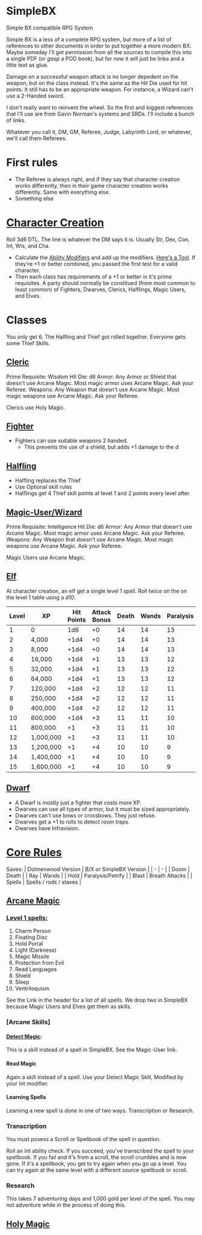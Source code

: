 # SimpleBX
Simple BX compatible RPG System

Simple BX is a less of a complete RPG system, but more of a list of references to other documents in order to put together a more modern BX.  Maybe someday I'll get permission from all the sources to compile this into a single PDF (or *gasp* a POD book), but for now it will just be links and a little text as glue.

Damage on a successful weapon attack is no longer depedent on the weapon, but on the class instead.  It's the same as the Hit Die used for hit points.  It still has to be an appropriate weapon.  For instance, a Wizard can't use a 2-Handed sword.

I don't really want to reinvent the wheel.  So the first and biggest references that I'll use are from Gavin Norman's systems and SRDs.  I'll include a bunch of links.

Whatever you call it, DM, GM, Referee, Judge, Labyrinth Lord, or whatever, we'll call them Referees.

# First rules
* The Referee is always right, and if they say that character creation works differently, then in their game character creation works differently.  Same with everything else.
* Something else

# [Character Creation]()
Roll 3d6 DTL.  The line is whatever the DM says it is.  Usually Str, Dex, Con, Int, Wis, and Cha.

* Calculate the [Ability Modifiers](https://www.dolmenwood.necroticgnome.com/rules/doku.php?id=ability_scores#ability_modifiers1) and add up the modifiers.  [Here's a Tool](https://bmfrosty.github.io/SimpleBX/).  If they're +1 or better combined, you passed the first test for a valid character.  
* Then each class has requirements of a +1 or better in it's prime requisites.  A party should normally be constitued (from most common to least common) of Fighters, Dwarves, Clerics, Halflings, Magic Users, and Elves. 

# Classes
You only get 6.  The Halfling and Thief got rolled together.  Everyone gets some Thief Skills.

## [Cleric](https://www.dolmenwood.necroticgnome.com/rules/doku.php?id=cleric)
Prime Requisite: Wisdom
Hit Die: d6
Armor: Any Armor or Shield that doesn't use Arcane Magic.  Most magic armor uses Arcane Magic.  Ask your Referee.
Weapons: Any Weapon that doesn't use Arcane Magic.  Most magic weapons use Arcane Magic.  Ask your Referee.

Clerics use Holy Magic.

## [Fighter](https://www.dolmenwood.necroticgnome.com/rules/doku.php?id=fighter)
* Fighters can use suitable weapons 2 handed.
    * This prevents the use of a shield, but adds +1 damage to the d

## [Halfling](https://www.dolmenwood.necroticgnome.com/rules/doku.php?id=thief)
 * Halfling replaces the Thief
 * Use Optional skill rules
 * Halflings get 4 Thief skill points at level 1 and 2 points every level after.
    
## [Magic-User/Wizard](https://www.dolmenwood.necroticgnome.com/rules/doku.php?id=magician)
Prime Requisite: Intelligence
Hit Die: d6
Armor: Any Armor that doesn't use Arcane Magic.  Most magic armor uses Arcane Magic.  Ask your Referee.
Weapons: Any Weapon that doesn't use Arcane Magic.  Most magic weapons use Arcane Magic.  Ask your Referee.

Magic Users use Arcane Magic.


## [Elf]()

At character creation, an elf get a single level 1 spell.  Roll twice on the on the level 1 table using a d10.

| Level | XP | Hit Points | Attack Bonus | Death | Wands | Paralysis | Breath | Spells |
| -     | -  | -          | -            | -     | -     | -         | -      | -      |
| 1 | 0| 1d6| +0| 14| 14| 13| 16| 14|
| 2| 4,000| +1d4| +0| 14| 14| 13| 16| 14|
| 3| 8,000| +1d4| +0| 14| 14| 13| 16| 14|
| 4| 16,000| +1d4| +1| 13| 13| 12| 15| 13|
| 5| 32,000| +1d4| +1| 13| 13| 12| 15| 13|
| 6| 64,000| +1d4| +1| 13| 13| 12| 15| 13|
| 7| 120,000| +1d4| +2| 12| 12| 11| 14| 12|
| 8| 250,000| +1d4| +2| 12| 12| 11| 14| 12|
| 9| 400,000| +1d4| +2| 12| 12| 11| 14| 12|
| 10| 600,000| +1d4| +3| 11| 11| 10| 13| 11|
| 11| 800,000| +1| +3| 11| 11| 10| 13| 11|
| 12| 1,000,000| +1| +3| 11| 11| 10| 13| 11|
| 13| 1,200,000| +1| +4| 10| 10| 9| 12| 10|
| 14| 1,400,000| +1| +4| 10| 10| 9| 12| 10|
| 15| 1,600,000| +1| +4| 10| 10| 9| 12| 10|

## [Dwarf]()
* A Dwarf is mostly just a fighter that costs more XP.
* Dwarves can use all types of armor, but it must be sized appropriately.
* Dwarves can't use bows or crossbows.  They just refuse.
* Dwarves get a +1 to rolls to detect room traps.
* Dwarves have Infravision.


# [Core Rules](https://www.dolmenwood.necroticgnome.com/rules/doku.php?id=core_rules)

Saves:
| Dolmenwood Version | B/X or SimpleBX Version |
| - | - |
| Doom | Death |
| Ray | Wands |
| Hold | Paralysis/Petrify |
| Blast | Breath Attacks |
| Spells | Spells / rods / staves |

## [Arcane Magic]()

### [Level 1 spells:](https://oldschoolessentials.necroticgnome.com/srd/index.php/Magic-User_Spells)

1. Charm Person
2. Floating Disc
3. Hold Portal
4. Light (Darkness)
5. Magic Missile
6. Protection from Evil
7. Read Languages
8. Shield
9. Sleep
10. Ventriloquism

See the Link in the header for a list of all spells.  We drop two in SimpleBX because Magic Users and Elves get them as skills.

### [Arcane Skills]

#### [Detect Magic](https://www.dolmenwood.necroticgnome.com/rules/doku.php?id=magician#magician_skills):

This is a skill instead of a spell in SimpleBX.  See the Magic-User link.

#### Read Magic

Again a skill instead of a spell.  Use your Detect Magic Skill, Modified by your Int modifier.

#### Learning Spells

Learning a new spell is done in one of two ways. Transcription or Research.

### Transcription

You must posess a Scroll or Spellbook of the spell in question.

Roll an Int ability check.  If you succeed, you've transcribed the spell to your spellbook.  If you fail and it's from a scroll, the scroll crumbles and is now gone.  If it's a spellbook, you get to try again when you go up a level.  You can try again at the same level with a different source spellbook or scroll.

### Research

This takes 7 adventuring days and 1,000 gold per level of the spell.  You may not adventure while in the process of doing this.

## [Holy Magic]()
